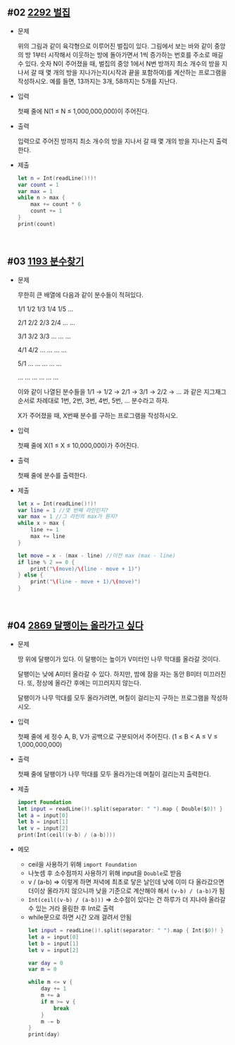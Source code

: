 ## #02 [2292 벌집](https://www.acmicpc.net/problem/2292)
* 문제

    위의 그림과 같이 육각형으로 이루어진 벌집이 있다. 그림에서 보는 바와 같이 중앙의 방 1부터 시작해서 이웃하는 방에 돌아가면서 1씩 증가하는 번호를 주소로 매길 수 있다. 숫자 N이 주어졌을 때, 벌집의 중앙 1에서 N번 방까지 최소 개수의 방을 지나서 갈 때 몇 개의 방을 지나가는지(시작과 끝을 포함하여)를 계산하는 프로그램을 작성하시오. 예를 들면, 13까지는 3개, 58까지는 5개를 지난다.

* 입력

    첫째 줄에 N(1 ≤ N ≤ 1,000,000,000)이 주어진다.

* 출력

    입력으로 주어진 방까지 최소 개수의 방을 지나서 갈 때 몇 개의 방을 지나는지 출력한다.

* 제출
    ~~~ swift
    let n = Int(readLine()!)!
    var count = 1
    var max = 1
    while n > max {
        max += count * 6
        count += 1
    }
    print(count)
    ~~~

<br>

## #03 [1193 분수찾기](https://www.acmicpc.net/problem/1193)
* 문제

    무한히 큰 배열에 다음과 같이 분수들이 적혀있다.

    1/1	1/2	1/3	1/4	1/5	…

    2/1	2/2	2/3	2/4	…	…

    3/1	3/2	3/3	…	…	…

    4/1	4/2	…	…	…	…

    5/1	…	…	…	…	…

    …	…	…	…	…	…

    이와 같이 나열된 분수들을 1/1 → 1/2 → 2/1 → 3/1 → 2/2 → … 과 같은 지그재그 순서로 차례대로 1번, 2번, 3번, 4번, 5번, … 분수라고 하자.

    X가 주어졌을 때, X번째 분수를 구하는 프로그램을 작성하시오.

* 입력

    첫째 줄에 X(1 ≤ X ≤ 10,000,000)가 주어진다.

* 출력

    첫째 줄에 분수를 출력한다.

* 제출
    ~~~swift
    let x = Int(readLine()!)!
    var line = 1 //몇 번째 라인인지?
    var max = 1 //그 라인의 max가 뭔지?
    while x > max {
        line += 1
        max += line
    }

    let move = x - (max - line) //이전 max (max - line)
    if line % 2 == 0 {
        print("\(move)/\(line - move + 1)")
    } else {
        print("\(line - move + 1)/\(move)")
    }
    ~~~

<br>

## #04 [2869 달팽이는 올라가고 싶다](https://www.acmicpc.net/problem/2869)

* 문제

    땅 위에 달팽이가 있다. 이 달팽이는 높이가 V미터인 나무 막대를 올라갈 것이다.

    달팽이는 낮에 A미터 올라갈 수 있다. 하지만, 밤에 잠을 자는 동안 B미터 미끄러진다. 또, 정상에 올라간 후에는 미끄러지지 않는다.

    달팽이가 나무 막대를 모두 올라가려면, 며칠이 걸리는지 구하는 프로그램을 작성하시오.

* 입력

    첫째 줄에 세 정수 A, B, V가 공백으로 구분되어서 주어진다. (1 ≤ B < A ≤ V ≤ 1,000,000,000)

* 출력

    첫째 줄에 달팽이가 나무 막대를 모두 올라가는데 며칠이 걸리는지 출력한다.

* 제출
    ~~~swift
    import Foundation
    let input = readLine()!.split(separator: " ").map { Double($0)! }
    let a = input[0]
    let b = input[1]
    let v = input[2]
    print(Int(ceil((v-b) / (a-b))))
    ~~~

* 메모
    * ceil을 사용하기 위해 `import Foundation`
    * 나눗셈 후 소수점까지 사용하기 위해 input을 `Double`로 받음
    * v / (a-b) => 이렇게 하면 저녁에 최초로 닿은 날인데 낮에 이미 다 올라갔으면 더이상 올라가지 않으니까 낮을 기준으로 계산해야 해서 `(v-b) / (a-b)`가 됨
    * `Int(ceil((v-b) / (a-b)))` => 소수점이 있다는 건 하루가 더 지나야 올라갈 수 있는 거라 올림한 후 Int로 출력
    * while문으로 하면 시간 오래 걸려서 안됨
        ~~~swift
        let input = readLine()!.split(separator: " ").map { Int($0)! }
        let a = input[0]
        let b = input[1]
        let v = input[2]

        var day = 0
        var m = 0

        while m <= v {
            day += 1
            m += a
            if m >= v {
                break
            }
            m -= b
        }
        print(day)
        ~~~